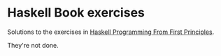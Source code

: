 # Haskell Book exercises

Solutions to the exercises in [Haskell Programming From First Principles](http://haskellbook.com).

They're not done.
